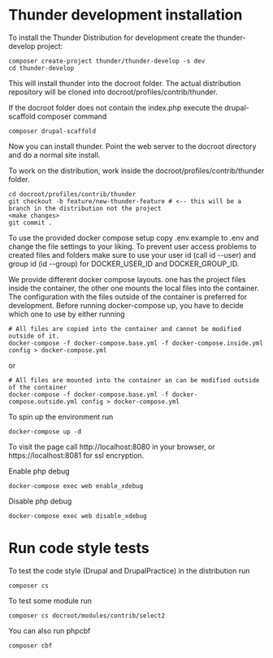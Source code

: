 # Thunder development installation
To install the Thunder Distribution for development create the thunder-develop project:

    composer create-project thunder/thunder-develop -s dev
    cd thunder-develop

This will install thunder into the docroot folder. The actual
distribution repository will be cloned into docroot/profiles/contrib/thunder.

If the docroot folder does not contain the index.php execute the drupal-scaffold composer command

    composer drupal-scaffold

Now you can install thunder. Point the web server to the docroot directory and do a normal site install.

To work on the distribution, work inside the docroot/profiles/contrib/thunder
folder.

    cd docroot/profiles/contrib/thunder
    git checkout -b feature/new-thunder-feature # <-- this will be a branch in the distribution not the project
    <make changes>
    git commit .

To use the provided docker compose setup copy .env.example to .env and change the file settings to your liking. To
prevent user access problems to created files and folders make sure to use your user id (call id --user) and group id
(id --group) for DOCKER_USER_ID and DOCKER_GROUP_ID.

We provide different docker compose layouts. one has the project files inside the container, the other one mounts
the local files into the container. The configuration with the files outside of the container is preferred for
development.
Before running docker-compose up, you have to decide which one to use by either running

    # All files are copied into the container and cannot be modified outside of it.
    docker-compose -f docker-compose.base.yml -f docker-compose.inside.yml config > docker-compose.yml

or

    # All files are mounted into the container an can be modified outside of the container
    docker-compose -f docker-compose.base.yml -f docker-compose.outside.yml config > docker-compose.yml

To spin up the environment run

    docker-compose up -d

To visit the page call http://localhost:8080 in your browser, or https://localhost:8081 for ssl encryption.

Enable php debug

    docker-compose exec web enable_xdebug

Disable php debug

    docker-compose exec web disable_xdebug

# Run code style tests

To test the code style (Drupal and DrupalPractice) in the distribution run

    composer cs

To test some module run

    composer cs docroot/modules/contrib/select2

You can also run phpcbf

    composer cbf
